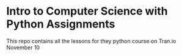 # Intro to Computer Science with Python Assignments 


This repo contains all the lessons for they python course on 
Tran.io
November 10
